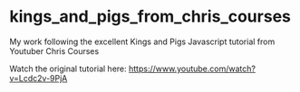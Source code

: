 # kings_and_pigs_from_chris_courses
My work following the excellent Kings and Pigs Javascript tutorial from Youtuber Chris Courses

Watch the original tutorial here:
https://www.youtube.com/watch?v=Lcdc2v-9PjA
